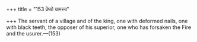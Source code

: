 +++
title = "153 प्रेष्यो ग्रामस्य"

+++
The servant of a village and of the king, one with deformed nails, one with black teeth, the opposer of his superior, one who has forsaken the Fire and the usurer.—(153)